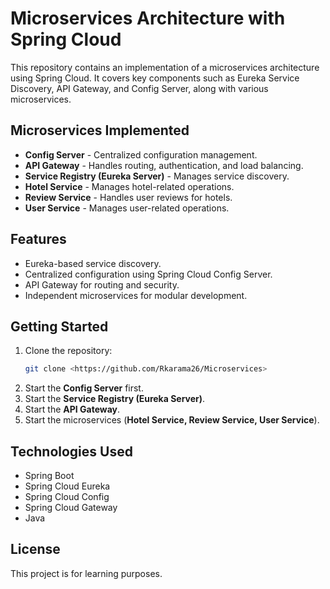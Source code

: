 # Microservices Architecture with Spring Cloud

This repository contains an implementation of a microservices architecture using Spring Cloud. It covers key components such as Eureka Service Discovery, API Gateway, and Config Server, along with various microservices.

## Microservices Implemented
- **Config Server** - Centralized configuration management.
- **API Gateway** - Handles routing, authentication, and load balancing.
- **Service Registry (Eureka Server)** - Manages service discovery.
- **Hotel Service** - Manages hotel-related operations.
- **Review Service** - Handles user reviews for hotels.
- **User Service** - Manages user-related operations.

## Features
- Eureka-based service discovery.
- Centralized configuration using Spring Cloud Config Server.
- API Gateway for routing and security.
- Independent microservices for modular development.

## Getting Started
1. Clone the repository:
   ```bash
   git clone <https://github.com/Rkarama26/Microservices>
   ```
2. Start the **Config Server** first.
3. Start the **Service Registry (Eureka Server)**.
4. Start the **API Gateway**.
5. Start the microservices (**Hotel Service, Review Service, User Service**).

## Technologies Used
- Spring Boot
- Spring Cloud Eureka
- Spring Cloud Config
- Spring Cloud Gateway
- Java

## License
This project is for learning purposes.
